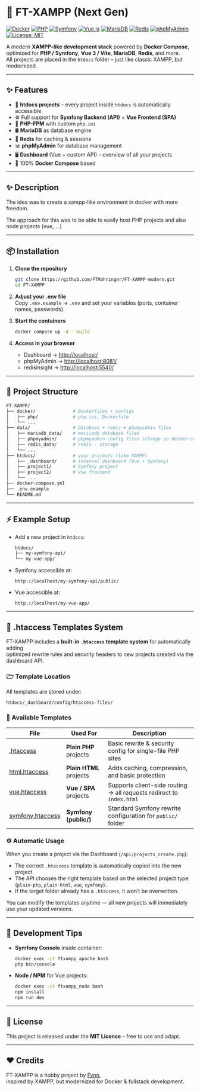 # 🚀 FT-XAMPP (Next Gen)

[![Docker](https://img.shields.io/badge/Docker-Ready-blue?logo=docker)](https://www.docker.com/)
[![PHP](https://img.shields.io/badge/PHP-8.x-777BB4?logo=php)](https://www.php.net/)
[![Symfony](https://img.shields.io/badge/Symfony-7-black?logo=symfony)](https://symfony.com/)
[![Vue.js](https://img.shields.io/badge/Vue-3-42b883?logo=vue.js)](https://vuejs.org/)
[![MariaDB](https://img.shields.io/badge/MariaDB-Latest-003545?logo=mariadb)](https://mariadb.org/)
[![Redis](https://img.shields.io/badge/Redis-Cache-red?logo=redis)](https://redis.io/)
[![phpMyAdmin](https://img.shields.io/badge/phpMyAdmin-Available-orange?logo=phpmyadmin)](https://www.phpmyadmin.net/)
[![License: MIT](https://img.shields.io/badge/License-MIT-green.svg)](https://opensource.org/licenses/MIT)

A modern **XAMPP-like development stack** powered by **Docker Compose**, optimized for **PHP / Symfony**, **Vue 3 / Vite**, **MariaDB**, **Redis**, and more.  
All projects are placed in the `htdocs` folder – just like classic XAMPP, but modernized.  

---

## ✨ Features
- 📂 **htdocs projects** – every project inside `htdocs` is automatically accessible
- ⚙️ Full support for **Symfony Backend (API)** + **Vue Frontend (SPA)**
- 🐘 **PHP-FPM** with custom `php.ini`
- 🛢 **MariaDB** as database engine
- 🧩 **Redis** for caching & sessions
- 📊 **phpMyAdmin** for database management
- 🖥 **Dashboard** (Vue + custom API) – overview of all your projects
- 🐳 100% **Docker Compose** based

---

## ✨  Description


The idea was to create a xampp-like environment in docker with more freedom.

The approach for this was to be able to easily host PHP projects and also node projects (vue, ...)

---

## 📦 Installation

1. **Clone the repository**
   ```bash
   git clone https://github.com/FTMahringer/FT-XAMPP-modern.git
   cd FT-XAMPP
   ```

2. **Adjust your .env file**  
   Copy `.env.example` → `.env` and set your variables (ports, container names, passwords).

3. **Start the containers**
   ```bash
   docker compose up -d --build
   ```

4. **Access in your browser**
   - Dashboard → [http://localhost/](http://localhost/)
   - phpMyAdmin → [http://localhost:8081/](http://localhost:8081/)
   - redisinsight → [http://localhost:5540/](http://localhost:5540/)

---

## 📂 Project Structure

```bash
FT-XAMPP/
├── docker/              # Dockerfiles + configs
│   ├── php/             # php.ini, Dockerfile
│   └── ...
├── data/                # Database + redis + phpmyadmin files
│   ├── mariadb_data/    # mariiadb database files
│   ├── phpmyadmin/      # phpmyadmin config files (change in docker-compose)
│   ├── redis_data/      # redis - storage
│   └── ...
├── htdocs/              # your projects (like XAMPP)
│   ├── _dashboard/      # internal dashboard (Vue + Symfony)
│   ├── project1/        # Symfony project
│   ├── project2/        # Vue frontend
│   └── ...
├── docker-compose.yml
├── .env.example
└── README.md
```

---

## ⚡ Example Setup

- Add a new project in `htdocs`:
  ```bash
  htdocs/
  ├── my-symfony-api/
  └── my-vue-app/
  ```

- Symfony accessible at:
  ```
  http://localhost/my-symfony-api/public/
  ```

- Vue accessible at:
  ```
  http://localhost/my-vue-app/
  ```


---

## 🧩 .htaccess Templates System

FT-XAMPP includes a **built-in `.htaccess` template system** for automatically adding  
optimized rewrite rules and security headers to new projects created via the dashboard API.

### 🗁 Template Location
All templates are stored under:

```
htdocs/_dashboard/config/htaccess-files/
```

### 📄 Available Templates
| File | Used For | Description |
|------|-----------|-------------|
| [.htaccess](https://github.com/FTMahringer/FT-XAMPP-modern/tree/master/htdocs/_dashboard/config/htaccess-files/.htaccess) | **Plain PHP** projects | Basic rewrite & security config for single-file PHP sites |
| [html.htaccess](https://github.com/FTMahringer/FT-XAMPP-modern/tree/master/htdocs/_dashboard/config/htaccess-files/html.htaccess) | **Plain HTML** projects | Adds caching, compression, and basic protection |
| [vue.htaccess](https://github.com/FTMahringer/FT-XAMPP-modern/tree/master/htdocs/_dashboard/config/htaccess-files/vue.htaccess) | **Vue / SPA** projects | Supports client-side routing → all requests redirect to `index.html` |
| [symfony.htaccess](https://github.com/FTMahringer/FT-XAMPP-modern/tree/master/htdocs/_dashboard/config/htaccess-files/symfony.htaccess) | **Symfony (public/)** | Standard Symfony rewrite configuration for `public/` folder |

### ⚙️ Automatic Usage
When you create a project via the Dashboard (`/api/projects_create.php`):

- The correct `.htaccess` template is automatically copied into the new project.
- The API chooses the right template based on the selected project type (`plain-php`, `plain-html`, `vue`, `symfony`).
- If the target folder already has a `.htaccess`, it won’t be overwritten.

You can modify the templates anytime — all new projects will immediately use your updated versions.

---

## 🔧 Development Tips

- **Symfony Console** inside container:
  ```bash
  docker exec -it ftxampp_apache bash
  php bin/console
  ```

- **Node / NPM** for Vue projects:
  ```bash
  docker exec -it ftxampp_node bash
  npm install
  npm run dev
  ```

---

## 📝 License

This project is released under the **MIT License** – free to use and adapt.

---

## ❤️ Credits

FT-XAMPP is a hobby project by [Fynn](https://github.com/FTMahringer),  
inspired by XAMPP, but modernized for Docker & fullstack development.
